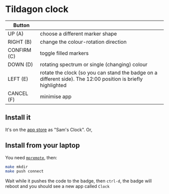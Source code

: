 # Tildagon clock

| Button | |
|---|---|
| UP (A) | choose a different marker shape |
| RIGHT (B) | change the colour-rotation direction |
| CONFIRM (C) | toggle filled markers |
| DOWN (D) | rotating spectrum or single (changing) colour |
| LEFT (E) | rotate the clock (so you can stand the badge on a different side). The 12:00 position is briefly highlighted |
| CANCEL (F) | minimise app |

## Install it

It's on the [app store](https://apps.badge.emfcamp.org/) as "Sam's Clock". Or,

## Install from your laptop

You need [`mpremote`](https://docs.micropython.org/en/latest/reference/mpremote.html), then:

```bash
make mkdir
make push connect
```

Wait while it pushes the code to the badge, then `ctrl-d`, the badge will reboot and you should see a new app called `Clock`
